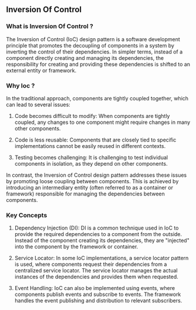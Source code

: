 ## Inversion Of Control

### What is Inversion Of Control ?
  
The Inversion of Control (IoC) design pattern is a software development principle that promotes the decoupling of components in a system by inverting the control of their dependencies. In simpler terms, instead of a component directly creating and managing its dependencies, the responsibility for creating and providing these dependencies is shifted to an external entity or framework.

### Why Ioc ? 
In the traditional approach, components are tightly coupled together, which can lead to several issues:

1.  Code becomes difficult to modify: When components are tightly coupled, any changes to one component might require changes in many other components.
    
2.  Code is less reusable: Components that are closely tied to specific implementations cannot be easily reused in different contexts.
    
3.  Testing becomes challenging: It is challenging to test individual components in isolation, as they depend on other components.
    
In contrast, the Inversion of Control design pattern addresses these issues by promoting loose coupling between components. This is achieved by introducing an intermediary entity (often referred to as a container or framework) responsible for managing the dependencies between components.

### Key Concepts

1.  Dependency Injection (DI): DI is a common technique used in IoC to provide the required dependencies to a component from the outside. Instead of the component creating its dependencies, they are "injected" into the component by the framework or container.
    
2.  Service Locator: In some IoC implementations, a service locator pattern is used, where components request their dependencies from a centralized service locator. The service locator manages the actual instances of the dependencies and provides them when requested.
    
3.  Event Handling: IoC can also be implemented using events, where components publish events and subscribe to events. The framework handles the event publishing and distribution to relevant subscribers.
